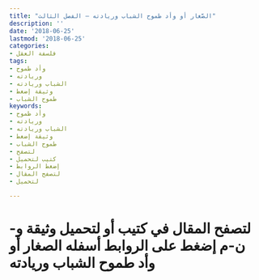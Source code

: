 ```yaml
---
title: "الصَّغار أو وأد طموح الشباب وريادته – الفصل الثالث"
description: ''
date: '2018-06-25'
lastmod: '2018-06-25'
categories:
- فلسفة العقل
tags:
- وأد طموح
- وريادته
- الشباب وريادته
- وثيقة إضغط
- طموح الشباب
keywords:
- وأد طموح
- وريادته
- الشباب وريادته
- وثيقة إضغط
- طموح الشباب
- لتصفح
- كتيب لتحميل
- إضغط الروابط
- لتصفح المقال
- لتحميل

---
```

# **لتصفح المقال في كتيب أو لتحميل وثيقة و-ن-م إضغط على الروابط أسفله** **الصغار أو وأد طموح الشباب وريادته**

###